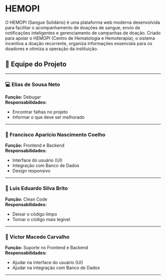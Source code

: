 # HEMOPI
 O HEMOPI (Sangue Solidário) é uma plataforma web moderna desenvolvida para facilitar o acompanhamento de doações de sangue, envio de notificações inteligentes e gerenciamento de campanhas de doação. Criado para apoiar o HEMOPI (Centro de Hematologia e Hemoterapia), o sistema incentiva a doação recorrente, organiza informações essenciais para os doadores e otimiza a operação da instituição.

## 👥 Equipe do Projeto

---

### 💻 Elias de Sousa Neto  
**Função:** Debugar  
**Responsabilidades:**  
- Encontrar falhas no projeto  
- Informar o que deve ser melhorado  

---

### 🎨 Francisco Aparício Nascimento Coelho  
**Função:** Frontend e Backend  
**Responsabilidades:**  
- Interface do usuário (UI)  
- Integração com Banco de Dados 
- Design responsivo  

---

### 🧹 Luis Eduardo Silva Brito  
**Função:** Clean Code  
**Responsabilidades:**  
- Deixar o código limpo  
- Tornar o código mais legível  

---

### 🧩 Victor Macedo Carvalho  
**Função:** Suporte no Frontend e Backend  
**Responsabilidades:**  
- Ajudar na interface do usuário (UI)  
- Ajudar na integração com Banco de Dados  

---
